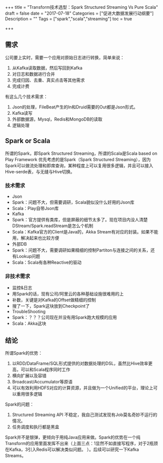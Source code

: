 +++
title = "Transform技术选型：Spark Structured Streaming Vs Pure Scala"
draft = false
date = "2017-07-18"
Categories = ["促进大数据发展行动纲要"] 
Description = "" 
Tags = ["spark","scala","streaming"] 
toc = true

+++

## 需求

公司要上实时，需要一个应用对原始日志进行转换，简单来说：

1. 从Kafka读取数据，然后写回到Kafka
2. 对日志和数据进行合并
3. 完成归因、去重、真实点击等其他需求
4. 完成计费

有这么几个技术需求：

1. Json的处理，FileBeat产生的In和Druid需要的Out都是Json形式。
2. Kafka读写
3. 外部数据源，Mysql，Redis和MongoDB的读取
4. 逻辑处理

## Spark or Scala
所谓的Spark，即Spark Structured Streaming，所谓的Scala是Scala based on Play Framework
优先考虑的是Spark（Spark Structured Streaming），因为Spark可以做流处理和即席查询，某种程度上可以复用很多逻辑，并且可以接入Hive-serde表，与无缝与Hive切换。

### 技术需求
- Json
 - Spark：问题不大，但需要调研，Scala貌似没什么好用的Json库
 - Scala：Play自带Json库
- Kafka
 - Spark：官方提供有类库，但是屏蔽的细节太多了。现在项目内没人清楚DStream/Spark.readStream是怎么个机制
 - Scala：Kafka官方的Client是Java的，Akka Stream有对应的封装。如果不能用，解决起来也比较方便
- 外部DB
 - Spark：问题不大，需要调研如果精细的控制Partiton与连接之间的关系，还有Lookup问题 
 - Scala：Scala有各种Reactive的驱动

### 非技术需求
- 监控&日志
 - 用Spark的话，现有公司/阿里云的各种基础设施很难用的上
- 补数，关键是对Kafka的Offset做精细的控制 
 - 搜了一下，Spark这块放到Checkpoint了
- TroubleShooting 
 - Spark：？？？公司现在并没有用Spark跑大规模的应用
 - Scala：Akka这块

## 结论


所谓Spark的优势：

1. 以RDD/DataFrame/SQL形式提供的对数据处理的DSL，虽然比Hive效率更高，可以和Scala程序同时工作
2. 横向扩展以及容错
3. Broadcast/Accumulator等原语
4. 可以有效利用HDFS对应的计算资源，并且做为一个Unified的平台，理论上可以重用很多逻辑


Spark的问题：

1. Structured Streaming API 不稳定，我自己测试发现有Job莫名奇妙不运行的情况。
2. 任务调度和执行都是黑盒



Spark并不是银弹，更倾向于用纯Java应用来做。Spark的优势在一个纯Transform的应用里面发挥不出来（上面三点：1显然不如直接写程序，对于2瓶颈在Kafka，3引入Redis可以解决类似问题。
）。后续可以研究一下Kafka Streams。